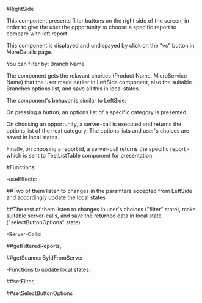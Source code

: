 #RightSide

This component presents filter buttons on the right side of the screen, in order to give the user the opportunity to choose a specific report to compare with left report.

This component is displayed and undispayed by click on the "vs" button in MoreDetails page.

You can filter by: Branch Name

The component gets the relavant choices (Product Name, MicroService Name) that the user made earlier in LeftSide component, also the suitable Branches options list, and save all this in local states.

The component's behavor is similar to LeftSide:

On pressing a button, an options list of a specific category is presented.

On choosing an opportunity, a server-call is executed and returns the options list of the next category. The options lists and user's choices are saved in local states.

Finally, on choosing a report id, a server-call returns the specific report - which is sent to TestListTable component for presentation. 

#Functions:

-useEffects:

##Two of them listen to changes in the paramters accepted from LeftSide and accordingly update the local states

##The rest of them listen to changes in user's choices ("filter" state), make suitable server-calls, and save the returned data in local state ("selectButtonOptions" state)

-Server-Calls:

##getFilteredReports,

##getScannerByIdFromServer

-Functions to update local states:

##setFilter,

##setSelectButtonOptions

